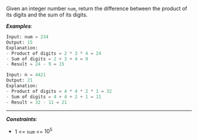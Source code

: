 Given an integer number `num`, return the difference between the product of its digits and the sum of its digits.

**_Examples_**:
```python
Input: num = 234
Output: 15 
Explanation: 
- Product of digits = 2 * 3 * 4 = 24 
- Sum of digits = 2 + 3 + 4 = 9 
- Result = 24 - 9 = 15

Input: n = 4421
Output: 21
Explanation: 
- Product of digits = 4 * 4 * 2 * 1 = 32 
- Sum of digits = 4 + 4 + 2 + 1 = 11 
- Result = 32 - 11 = 21
```
---
**_Constraints_**:
-  1 <= `num` <= $10^5$